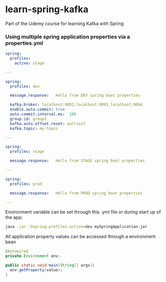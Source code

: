 # learn-spring-kafka

Part of the Udemy course for learning Kafka with Spring

### Using multiple spring application properties via a properties.yml

```yaml
spring:
  profiles:
    active: stage

---

spring:
  profiles: dev

  message.response:   Hello from DEV spring boot properties

  kafka.broker: localhost:9092,localhost:9093,localhost:9094
  enable.auto.commit: true
  auto.commit.interval.ms:  100
  group.id: group1
  kafka.auto.offset.reset: earliest
  kafka.topic: my-topic

---

spring:
  profiles: stage

  message.response:   Hello from STAGE spring boot properties

---

spring:
  profiles: prod

  message.response:   Hello from PROD spring boot properties

---
```

Environment variable can be set through this .yml file or during start up of the app:
```bash
java -jar -Dspring.profiles.active=dev mySpringApplication.jar
```

All application property values can be accessed through a environment bean 
```java
@Autowired
private Environment env;

public static void main(String[] args){
  env.getProperty(value);
}
```
